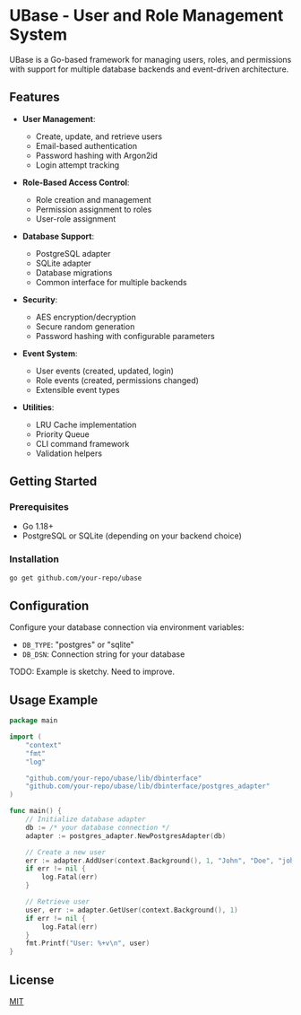# UBase - User and Role Management System

UBase is a Go-based framework for managing users, roles, and permissions with
support for multiple database backends and event-driven architecture.

## Features

- **User Management**:
  - Create, update, and retrieve users
  - Email-based authentication
  - Password hashing with Argon2id
  - Login attempt tracking

- **Role-Based Access Control**:
  - Role creation and management
  - Permission assignment to roles
  - User-role assignment

- **Database Support**:
  - PostgreSQL adapter
  - SQLite adapter
  - Database migrations
  - Common interface for multiple backends

- **Security**:
  - AES encryption/decryption
  - Secure random generation
  - Password hashing with configurable parameters

- **Event System**:
  - User events (created, updated, login)
  - Role events (created, permissions changed)
  - Extensible event types

- **Utilities**:
  - LRU Cache implementation
  - Priority Queue
  - CLI command framework
  - Validation helpers

## Getting Started

### Prerequisites

- Go 1.18+
- PostgreSQL or SQLite (depending on your backend choice)

### Installation

```bash
go get github.com/your-repo/ubase
```

## Configuration

Configure your database connection via environment variables:
- `DB_TYPE`: "postgres" or "sqlite"
- `DB_DSN`: Connection string for your database

TODO: Example is sketchy. Need to improve.
## Usage Example

```go
package main

import (
	"context"
	"fmt"
	"log"

	"github.com/your-repo/ubase/lib/dbinterface"
	"github.com/your-repo/ubase/lib/dbinterface/postgres_adapter"
)

func main() {
	// Initialize database adapter
	db := /* your database connection */
	adapter := postgres_adapter.NewPostgresAdapter(db)

	// Create a new user
	err := adapter.AddUser(context.Background(), 1, "John", "Doe", "johndoe", "john@example.com")
	if err != nil {
		log.Fatal(err)
	}

	// Retrieve user
	user, err := adapter.GetUser(context.Background(), 1)
	if err != nil {
		log.Fatal(err)
	}
	fmt.Printf("User: %+v\n", user)
}
```

## License
[MIT](https://choosealicense.com/licenses/mit/)
